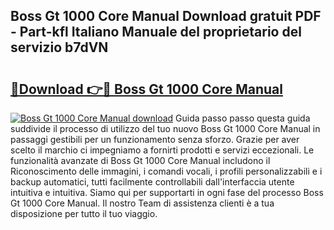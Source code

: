 ## Boss Gt 1000 Core Manual Download gratuit PDF - Part-kfl Italiano Manuale del proprietario del servizio b7dVN

# <h2><a href="http://df99luu.blite.top/?on=Boss+Gt+1000+Core+Manual">🔗Download 👉🔴 Boss Gt 1000 Core Manual</a></h2>

[![Boss Gt 1000 Core Manual download](https://i.imgur.com/lujVjoI.png)](http://df99luu.blite.top/?on=Boss+Gt+1000+Core+Manual)
Guida passo passo questa guida suddivide il processo di utilizzo del tuo nuovo Boss Gt 1000 Core Manual in passaggi gestibili per un funzionamento senza sforzo. Grazie per aver scelto il marchio ci impegniamo a fornirti prodotti e servizi eccezionali. Le funzionalità avanzate di Boss Gt 1000 Core Manual includono il Riconoscimento delle immagini, i comandi vocali, i profili personalizzabili e i backup automatici, tutti facilmente controllabili dall'interfaccia utente intuitiva e intuitiva. Siamo qui per supportarti in ogni fase del processo Boss Gt 1000 Core Manual. Il nostro Team di assistenza clienti è a tua disposizione per tutto il tuo viaggio.
